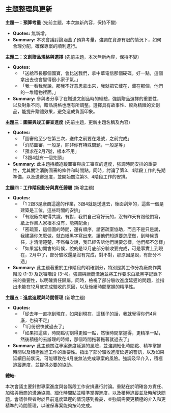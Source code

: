 ## 主題整理與更新

**主題一：預算考量** (先前主題，本次無新內容，保持不變)

* **Quotes:** 無新增。
* **Summary:** 本次會議討論涵蓋了預算考量，強調在資源有限的情況下，如何合理分配，確保專案的順利進行。

**主題二：文創贈品規格與選擇** (先前主題，本次無新內容，保持不變)

* **Quotes:**
    * 「送給市長那個國寶，會比送我們，拿中華電信那個硬碟，好一點，這個拿出去也會變得很小家子氣。」
    * 「我一看我就說，那我不好意思拿出來，我就把它藏在，藏在那個，他們的一堆禮物裡面。」
* **Summary:** 參與者分享了在贈送文創品時的經驗，強調贈品選擇的重要性，以及對象不同，贈品規格也應有所調整。選擇具有故事性、較為精緻的文創品，能提升贈禮效果，避免造成負面印象。

**主題三：圖審與竣工審查進度** (先前主題，更新主題名稱及內容)

* **Quotes:**
    * 「圖審他至少在第三次，送件之前要在幾號，之前完成」
    * 「消防圖審，一般是，除非你有特殊問題，一般是等」
    * 「預求在2月7號，根本不用」
    * 「3跟4就有一個先頭」
* **Summary:** 此主題持續追蹤圖審與竣工審查的進度，強調時間安排的重要性，尤其關注消防圖審的條件和時間點。同時，討論了第3、4階段工作的先期準備，以及送審進度，並開始關注第3、4階段工作的安排。

**主題四：工作階段劃分與責任歸屬** (新增主題)

* **Quotes:**
    * 「1 2跟3是廠商這邊的作業，3跟4就是送進去，後面刮斧的，這些一個是建築是工位，這些時間的安排」
    * 「有跟廠商取得共識，有對，我們自己寫好玩的，沒有昨天有跟他們寫，紙上作業人家根本沒有，能夠配合」
    * 「密疏室，這個圖的時間，還有順序，請密疏室協助，而且不是只是說，我建議你怎麼做，就白紙黑字寫出來，讓他們知道要怎麼做，到時候責任，才清清楚楚，不然每次說，我已經告訴他們說要怎樣，他們都不怎樣」
    * 「如果當初開會的時候，說的是12月底部分驗收要完成，可是事實上到現在，2月中了，部分驗收還是沒有完成，對不對，那原因是說，有部分不過」
* **Summary:** 此主題著重於工作階段的明確劃分，特別是將工作分為廠商作業階段 (1-3) 及送審階段 (3-4)。強調與廠商溝通並將工作要求白紙黑字記錄下來的重要性，以明確責任歸屬。同時，檢視了部分驗收進度延遲的問題，並指出未能在12月底完成驗收的原因，以及後續時間掌握的精準性。

**主題五：進度追蹤與時間管理** (新增主題)

* **Quotes:**
    * 「從去年一直拖到現在，如果到現在，這樣子的話，我就覺得你們4月底，也搞不定」
    * 「1月份很快就過去了」
    * 「如果把這些，時間點切割得更細一點，然後時間掌握得，更精準一點，然後積極的去辦理的時候，那個時間拖著拖著就過去了」
* **Summary:**  此主題關注專案進度延遲的風險，並強調細化時間點、精準掌握時間以及積極推進工作的重要性。指出了部分驗收進度延遲的警訊，以及如果延續目前狀況，可能導致在4月底無法完成專案的風險。強調及早介入，積極追蹤進度，並提供必要的協助。

**總結:**

本次會議主要針對專案進度與各階段工作安排進行討論。重點在於明確各方責任、加強與廠商的溝通協調、細化時間點並精準掌握進度，以及積極追蹤並及時解決問題。會議參與者對於目前進度延遲的情況感到擔憂，並強調需要更積極的介入和更精準的時間管理，以確保專案能夠按時完成。